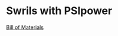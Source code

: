 # Swrils with PSIpower
[Bill of Materials](https://docs.google.com/spreadsheets/d/16GQU9_nRUqTqlUD1gSW_KQkZWrp4XGuVx7ry_p8bV-0/edit?usp=sharing)
